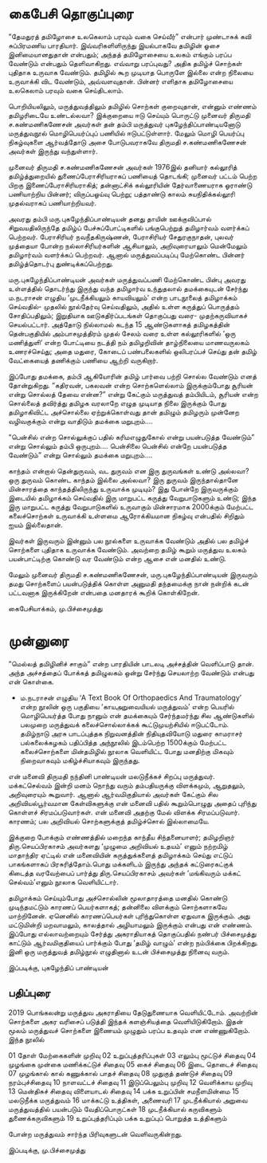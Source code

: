 # கைபேசி தொகுப்புரை

“தேமதுரத் தமிழோசை உலகெலாம் பரவும் வகை செய்வீர்” என்பார் முண்டாசுக் கவி சுப்பிரமணிய பாரதியார். இவ்வரிகளிளிருந்து இயல்பாகவே தமிழின் ஓசை இனிமையானதுதான் என்பதும்; அந்தத் தமிழோசையை உலகம் எங்கும் பரப்ப வேண்டும் என்பதும் தெளிவாகிறது. எவ்வாறு பரப்புவது? அதிக தமிழ்ச் சொற்கள் புதிதாக உருவாக வேண்டும். தமிழில் கூற முடியாத பொருளே இல்லை என்ற நிலையை உருவாக்கி விட வேண்டும், அவ்வளவுதான். பின்னர் எளிதாக தமிழோசையை உலகெலாம் பரவும் வகை செய்திடலாம்.

பொறியியலிலும், மருத்துவத்திலும் தமிழில் சொற்கள் குறைவுதான், என்னும் எண்ணம் தமிழரிடையே உண்டல்லவா? இக்குறையை ஈடு செய்யும் பொருட்டு முனைவர் திருமதி ச.கண்மணிகணேசன் அவர்கள் தன் தம்பி மருத்துவர் புகழேந்திப்பாண்டியனோடு மருத்துவநூல் மொழிபெயர்ப்புப் பணியில் ஈடுபட்டுள்ளார். மேலும் மொழி பெயர்ப்பு நிகழ்வுகளை ஆர்வத்தோடு அசை போடுபவராகவே திருமதி ச.கண்மணிகணேசன் அவர்கள் இருந்து வந்துள்ளார்.

முனைவர் திருமதி ச.கண்மணிகணேசன் அவர்கள் 1976இல் தனியார் கல்லூரித் தமிழ்த்துறையில் துணைப்பேராசிரியராகப் பணியைத் தொடங்கி; முனைவர் பட்டம் பெற்ற பிறகு இணைப்பேராசிரியராகித்; தன்னாட்சிக் கல்லூரியின் தேர்வாணையராக ஓராண்டு பணியாற்றிய பின்னர்; விருப்பஓய்வு பெற்று; பத்தாண்டு காலம் சுயநிதிக்கல்லூரி முதல்வராகப் பணியாற்றியவர்.

அவரது தம்பி மரு.புகழேந்திப்பாண்டியன் தனது தாயின் ஊக்குவிப்பால் சிறுவயதிலிருந்தே தமிழ்ப் பேச்சுப்போட்டிகளில் பங்குபெற்றுத் தமிழார்வம் வளர்க்கப் பெற்றவர். பேராசிரியர் நவநீதகிருஷ்ணன், பேராசிரியர் சேதுரகுநாதன், புலவர் முத்தையா போன்ற நல்லாசிரியர்களின் ஆசியாலும், அறிவுரையாலும் மென்மேலும் தமிழார்வம் வளர்க்கப் பெற்றவர். ஆனால் மருத்துவப்படிப்பு மேற்கொண்ட பின்னர் தமிழ்த்தொடர்பு துண்டிக்கப்பெற்றது.

மரு.புகழேந்திப்பாண்டியன் அவர்கள் மருத்துவப்பணி மேற்கொண்ட பின்பு அவரது உள்ளத்தில் தொடர்ந்து இருந்து வந்த தமிழார்வ உந்துதலால் தமக்கையுடன் சேர்ந்து ம.நடராசன் எழுதிய ‘முடநீக்கியலும் காயவியலும்‘ என்ற பாடநூலைத் தமிழாக்கம் செய்வதில்- முதலில் நூல்தேர்வு செய்வதிலும், அதில் உள்ள கருத்துப் பொருத்தம் சோதிப்பதிலும்; இறுதியாக ஊடுகதிர்ப்படங்கள் தொகுப்பது வரை- முதற்கருவியாகச் செயல்பட்டார். அத்தோடு நில்லாமல் கடந்த 15 ஆண்டுகளாகத் தமிழகத்தின் தென்பகுதியில் அம்பாசமுத்திரம் முதல் சேலம் வரை உள்ள கல்லூரிகளில் ‘ஒரு மணித்துளி‘ என்ற போட்டியை நடத்தி நம் தமிழறிவின் தாழ்நிலையை மாணவருலகம் உணரச்செய்து; அதை மதுரை, கோடைப் பண்பலைகளில் ஒலிபரப்பச் செய்து தன் தமிழ் வேட்கையைத் தணிக்கும் பணியை ஆற்றி வருகிறார்.

இப்போது தமக்கை, தம்பி ஆகியோரின் தமிழ் பார்வை பற்றி சொல்ல வேண்டும் எனத் தோன்றுகிறது. “கதிரவன், பகலவன் என்ற சொற்களெல்லாம் இருக்கும்போது சூரியன் என்று சொல்லத் தேவை என்ன?” என்று கேட்கும் மருத்துவத் தம்பியிடம், சூரியன் என்ற சொல்லைத் தவிர்த்து தமிழக வரலாறே எழுத முடியாத நிலை இருக்கும் போது தமிழாகிவிட்ட அச்சொல்லை ஏற்றுக்கொள்வது தான் தமிழும் தமிழரும் முன்னேற வழிவகுக்கும் என்று வாதிடும் தமக்கை மறுபுறம்….

“பென்சில் என்ற சொல்லுக்குப் பதில் கரிமஎழுதுகோல் என்று பயன்படுத்த வேண்டும்” என்று சொல்லும் தம்பி ஒருபுறம்…. பென்சிலை பென்சில் என்றே பயன்படுத்த வேண்டும்” என்று சொல்லும் தமக்கை மறுபுறம்….

காந்தம் என்றால் தென்துருவம், வட துருவம் என இரு துருவங்கள் உண்டு அல்லவா? ஒரு துருவம் கொண்ட காந்தம் இல்லை அல்லவா? இரு துருவம் இருந்தால்தானே மின்சாரத்தை காந்தத்திலிருந்து உருவாக்க முடியும்? இது போன்றே இருவருக்கும் இடையில் தமிழாக்கம் செய்வதில் இரு மாறுபட்ட கருத்து வேறுபாடுகளும் உண்டு; இந்த இரு மாறுபட்ட கருத்து வேறுபாடுகளில் உருவாகும் மின்சாரமாக 2000க்கும் மேற்பட்ட கலைச்சொற்கள் உருவாக்கி உள்ளமை ஆரோக்கியமான நிகழ்வு என்பதில் சிறிதும் ஐயம் இல்லைதான்.

இவர்கள் இருவரும் இன்னும் பல நூல்களை உருவாக்க வேண்டும் அதில் பல தமிழ்ச் சொற்களை புதிதாக உருவாக்க வேண்டும். அவற்றை தமிழ் கூறும் மருத்துவ உலகம் பயன்பாட்டிற்கு கொண்டு வர வேண்டும் என்ற ஆசை என் மனதில் உண்டு.

மேலும் முனைவர் திருமதி ச.கண்மணிகணேசன், மரு.புகழேந்திப்பாண்டியன் இருவரும் தமது சொற்களைப் பயன்படுத்திக் கொள்ள அனுமதி தந்தமைக்கு நான் நன்றிக் கடன் பட்டவனாக இருக்கிறேன் என்பதை மனதாரக் கூறிக் கொள்கிறேன்.

கைபேசியாக்கம்,
மு.பிச்சைமுத்து

# முன்னுரை

“மெல்லத் தமிழினிச் சாகும்“ என்ற பாரதியின் பாடலடி அச்சத்தின் வெளிப்பாடு தான். அந்த அச்சத்தைப் போக்கத் தமிழுலகம் ஒன்று சேர்ந்து செயலாற்ற வேண்டும் என்பது என் கொள்கை.

- ம.நடராசன் எழுதிய ‘A Text Book Of Orthopaedics And Traumatology’ என்ற நூலின் ஒரு பகுதியை ‘காயஅறுவையியல் மருத்துவம்’ என்ற பெயரில் மொழிபெயர்த்த போது நானும் என் தமக்கையும் சேர்ந்தமர்ந்து சில ஆண்டுகளில் பலமுறை மருத்துவக் கலைச்சொல்லாக்கக் கூட்டுமுயற்சியில் ஈடுபட்டோம். தமிழ்நாடு அரசு பாடப்புத்தக நிறுவனத்தின் நிதியுதவியோடு மதுரை காமராசர் பல்கலைக்கழகம் பதிப்பித்த அந்நூலில் இடம்பெற்ற 1500க்கும் மேற்பட்ட கலைச்சொற்களை மின்தமிழில் நூலாக வெளியிட்ட போது மனதிற்கு மிகவும் நிறைவாகவும் மகிழ்ச்சியாகவும் இருந்தது.

என் மனைவி திருமதி நந்தினி பாண்டியன் மலடுநீக்கச் சிறப்பு மருத்துவர். மக்கட்செல்வம் இன்றி மனம் நொந்து வரும் தம்பதியருக்கு விளக்கமும், ஆறுதலும், அறிவுரையும் கூறுவார். ஆனால் ஆர்வமிகுதியால் அவர்கள் கேட்கும் சில அறிவியல்பூர்வமான கேள்விகளுக்கு என் மனைவி பதில் கூறும்பொழுது அதைப் புரிந்து கொள்ளச் சிரமப்படுவார்கள். என் மனைவி அதற்கு மேல் விளக்க சிரமப்படுவார். காரணம்; பல அறிவியல் சொற்களுக்குத் தமிழ்ச்சொல் இல்லாமையே.

இக்குறை போக்கும் எண்ணத்தில் மறைந்த காந்தீய சிந்தனையாளர்; தமிழறிஞர் திரு.செயப்பிரகாசம் அவர்களது ‘முழுமை அறிவியல் உதயம்’ எனும் நற்றமிழ் மாதாந்திர ஏட்டில் என் மனைவியின் கருத்துக்களைத் தமிழாக்கம் செய்து எட்டுப் பாகங்களாகப் பிரசுரித்தோம்.பொது மக்களிடம் இருந்து அந்தக் கட்டுரைகட்குக் கிடைத்த வரவேற்பைப் பார்த்து திரு.செயப்பிரகாசம் அவர்கள் ‘மங்கிவரும் மக்கட் செல்வம்’எனும் நூலாக வெளியிட்டார்.

தமிழாக்கம் செய்யும்போது அச்சொல்லின் மூலாதாரத்தை மனதில் கொண்டு முடிந்தமட்டும் காரணப் பெயர்களாகத்; தன்னிலை விளக்கும் சொற்களாகவே மாற்றினேன். ஏனெனில் காரணப்பெயர்கள் புரிந்துகொள்ள
ஏதுவாக இருக்கும். அது மட்டுமின்றி மறவாமலும், காலத்தால் அழியாமலும் இருக்கும் என்பது என் எண்ணம். இப்போது எல்லாவற்றையும் சேர்த்து அகராதியாகத் தொகுப்பதில் நண்பர் பிச்சைமுத்து காட்டும் ஆர்வமிகுதியைப் பார்க்கும் போது ‘தமிழ் வாழும்’ என்ற நம்பிக்கை பிறக்கிறது. இனி ஒரு மருத்துவத் தமிழ்நூல் எழுதினால் உடன் பிச்சைமுத்து நினைவு வரும்.

இப்படிக்கு,
புகழேந்திப் பாண்டியன்

## பதிப்புரை

2019 பொங்கலன்று மருத்துவ அகராதியை தேடுதுணையாக வெளியிட்டோம். அவற்றின் சொற்களை அகர வரிசைப் படுத்தி இந்தக் களஞ்சியத்தை வெளியிடுகிறோம். இதன் மூலம் மருத்துவச் சொற்களை இணையம் முழுதும் பரப்ப உதவும் என எண்ணுகிறோம். இந்த நூலில்

01 தோள் மேற்கைகளின் முறிவு
02 உறுப்புத்தரிப்புகள்
03 எலும்பு மூட்டுச் சிதைவு
04 முழங்கை முன்கை மணிக்கட்டுச் சிதைவு
05 கைச் சிதைவு
06 இடை தொடைச் சிதைவு
07 முழங்கால் கால் கணுக்கால் பாதச் சிதைவு
08 முதுகுத் தண்டுச் சிதைவு
09 நரம்புச்சிதைவு
10 நாளவட்டச் சிதைவு
11 இடுப்பெலும்பு முறிவு
12 வெளிக்காய முறிவு
13 மென்திசுச் சிதைவு விளையாடல் சிதைவு
14 பக்க உறுப்பின் சமநீளமின்மை
15 மலடுநீக்க மருத்துவம்
16 மாக்கட்டு உத்திகள், அணைவரி
17 முடநீக்கியால் அறுவை மருத்துவத்தில் பயன்படும் வேதிப்பொருட்கள்
18 முடநீக்கியால் கருவிகளும் துணைக்கருவிகளும்
19 உறுப்புத்தரிப்பும் பக்க உறுப்புப் பொறுத்த உத்திகளும்

போன்ற மருத்துவம் சார்ந்த பிரிவுகளுடன் வெளிவருகின்றது.

இப்படிக்கு,
மு.பிச்சைமுத்து